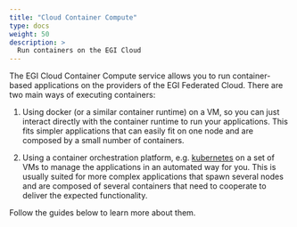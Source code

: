 ```yaml
---
title: "Cloud Container Compute"
type: docs
weight: 50
description: >
  Run containers on the EGI Cloud
---
```


The EGI Cloud Container Compute service allows you to run container-based
applications on the providers of the EGI Federated Cloud. There are two main
ways of executing containers:

1. Using docker (or a similar container runtime) on a VM, so you can just
   interact directly with the container runtime to run your applications. This
   fits simpler applications that can easily fit on one node and are composed by
   a small number of containers.

1. Using a container orchestration platform, e.g.
   [kubernetes](https://kubernetes.io) on a set of VMs to manage the
   applications in an automated way for you. This is usually suited for more
   complex applications that spawn several nodes and are composed of several
   containers that need to cooperate to deliver the expected functionality.

Follow the guides below to learn more about them.
